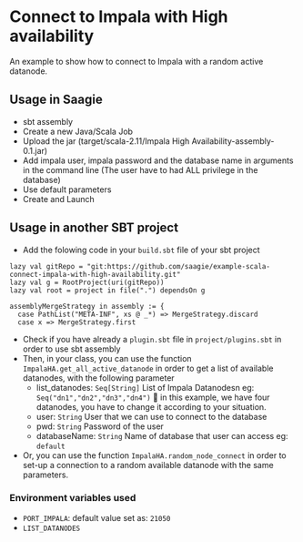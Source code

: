 Connect to Impala with High availability
=================

An example to show how to connect to Impala with a random active datanode.

## Usage in Saagie

- sbt assembly
- Create a new Java/Scala Job
- Upload the jar (target/scala-2.11/Impala High Availability-assembly-0.1.jar)
- Add impala user, impala password and the database name in arguments in the command line (The user have to had ALL privilege in the database)
- Use default parameters 
- Create and Launch

## Usage in another SBT project

- Add the folowing code in your `build.sbt` file of your sbt project
```
lazy val gitRepo = "git:https://github.com/saagie/example-scala-connect-impala-with-high-availability.git"
lazy val g = RootProject(uri(gitRepo))
lazy val root = project in file(".") dependsOn g

assemblyMergeStrategy in assembly := {
  case PathList("META-INF", xs @ _*) => MergeStrategy.discard
  case x => MergeStrategy.first
```

- Check if you have already a `plugin.sbt` file in `project/plugins.sbt` in order to use sbt assembly
- Then, in your class, you can use the function `ImpalaHA.get_all_active_datanode` in order to get a list of available datanodes, with the following parameter
    - list_datanodes: `Seq[String]` List of Impala Datanodesn eg: `Seq("dn1","dn2","dn3","dn4")` :rotating_light: in this example, we have four datanodes, you have to change it according to your situation.
    - user: `String` User that we can use to connect to the database 
    - pwd: `String` Password of the user 
    - databaseName: `String` Name of database that user can access eg: `default`
- Or, you can use the function `ImpalaHA.random_node_connect` in order to set-up a connection to a random available datanode with the same parameters.
 
### Environment variables used
- `PORT_IMPALA`: default value set as: `21050`
- `LIST_DATANODES`
